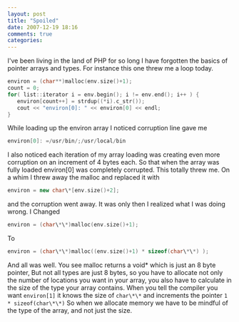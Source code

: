 ```yaml
---
layout: post
title: "Spoiled"
date: 2007-12-19 18:16
comments: true
categories: 
---
```


I've been living in the land of PHP for so long I have forgotten the basics of
pointer arrays and types. For instance this one threw me a loop today.
<!-- more -->
``` cpp
environ = (char**)malloc(env.size()+1);
count = 0;
for( list::iterator i = env.begin(); i != env.end(); i++ ) {
   environ[count++] = strdup((*i).c_str());
   cout << "environ[0]: " << environ[0] << endl;
}
```
While loading up the environ array I noticed corruption line gave me
``` cpp
environ[0]: =/usr/bin/;/usr/local/bin
```
I also noticed each iteration of my array loading was creating even more
corruption on an increment of 4 bytes each. So that when the array was fully
loaded environ[0] was completely corrupted. This totally threw me. On a whim I
threw away the malloc and replaced it with
``` cpp
environ = new char\*[env.size()+2];
```
and the corruption went away. It was only then I realized what I was doing
wrong. I Changed
``` cpp
environ = (char\*\*)malloc(env.size()+1);
```
To 
``` cpp
environ = (char\*\*)malloc((env.size()+1) * sizeof(char\*\*) );
```
And all was well. You see malloc returns a void* which is just an 8 byte
pointer, But not all types are just 8 bytes, so you have to allocate not only
the number of locations you want in your array, you also have to calculate in
the size of the type your array contains. When you tell the compiler you want
`environ[1]` it knows the size of `char\*\*` and increments the pointer `1 *
sizeof(char\*\*)` So when we allocate memory we have to be mindful of the type
of the array, and not just the size.
